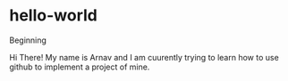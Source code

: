 # hello-world
Beginning

Hi There! My name is Arnav and I am cuurently trying to learn how to use github to implement a project of mine.
